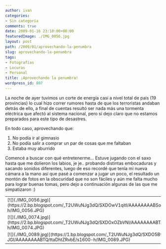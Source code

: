 ```yaml
---
author: ivan
categories:
- Sin categoría
comments: true
date: 2009-01-16 23:10:00+00:00
featuredImage: ./IMG_0056.jpg
layout: post
path: /2009/01/aprovechando-la-penumbra
slug: aprovechando-la-penumbra
tags:
- Fotografías
- Locuras
- Personal
title: ¡Aprovechando la penumbra!
wordpress_id: 807
---
```


La noche de ayer tuvimos un corte de energía casi a nivel total de país (19 provincias) lo cual hizo correr rumores hasta de que los terroristas andaban detrás de ello, a final de cuentas resultó ser nada más una tormenta eléctrica que afectó al sistema nacional, pero sí dejo claro que no estamos preparados para este tipo de desastres.

En todo caso, aprovechando que:

1. No podía ir al gimnasio
2. No podía salir a comprar un par de cosas que me faltaban
3. Estaba muy aburrido

Comencé a buscar con qué entretenerme... Estuve jugando con el saxo hasta que me dolieron los labios, je je.. probando distintas embocaduras y sacando sonidos diferentes, luego de eso recordé que tenía mi nueva cámara a la mano así que pasé a comenzar a jugar un poco, el resultado un montón de fotos en la obscuridad que no son fáciles y aún me falta mucho para lograr buenas tomas, pero dejo a continuación algunas de las que me simpatizaron :)

<table >
<tbody >
<tr >

<td >
[![](./IMG_0056.jpg)](https://2.bp.blogspot.com/_T2UWuNJg3dQ/SXDOwV1qitI/AAAAAAAABSo/Y2ssWmgqUCY/s1600-h/IMG_0056.JPG)

</td>

<td valign="middle" >
[![](./IMG_0065.jpg)](https://3.bp.blogspot.com/_T2UWuNJg3dQ/SXDOwh2SS4I/AAAAAAAABSw/asW6pB54Uh0/s1600-h/IMG_0065.JPG)

</td>
</tr>
<tr >

<td >
[![](./IMG_0074.jpg)](https://2.bp.blogspot.com/_T2UWuNJg3dQ/SXDOxOZbVNI/AAAAAAAABTA/FbUNKeJzASg/s1600-h/IMG_0074.JPG)

</td>

<td >
[![](./IMG_0069.jpg)](https://2.bp.blogspot.com/_T2UWuNJg3dQ/SXDOww3g0WI/AAAAAAAABS4/Zy6rT0oJ6a4/s1600-h/IMG_0069.JPG)

</td>
</tr>
<tr >

<td >
[![](./IMG_0089.jpg)](https://1.bp.blogspot.com/_T2UWuNJg3dQ/SXDO5Bv-JGI/AAAAAAAABTQ/ttaDhtZRvbE/s1600-h/IMG_0089.JPG)

</td>

<td >
[![](./IMG_0087.jpg)](https://2.bp.blogspot.com/_T2UWuNJg3dQ/SXDOxFuv-tI/AAAAAAAABTI/93wuFx6wKr8/s1600-h/IMG_0087.JPG)

</td>
</tr>
</tbody></table>
